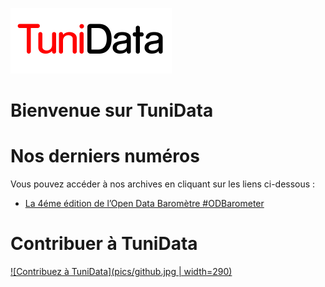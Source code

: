 ![TuniData Logo](pics/logo.png "TuniData, newsletter de la Data en Tunisie")

Bienvenue sur TuniData
===


Nos derniers numéros
===

Vous pouvez accéder à nos archives en cliquant sur les liens ci-dessous :

 * [La 4éme édition de l’Open Data Baromètre #ODBarometer](https://trojette.github.io/tunidata/2017/14/issue.html)

Contribuer à TuniData
===

[![Contribuez à TuniData](pics/github.jpg | width=290)](https://github.com/trojette/tunidata/)
